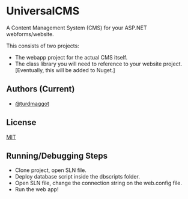 
# UniversalCMS
A Content Management System (CMS) for your ASP.NET webforms/website.

This consists of two projects:

- The webapp project for the actual CMS itself.
- The class library you will need to reference to your website project. [Eventually, this will be added to Nuget.]



## Authors (Current)

- [@turdmaggot](https://www.github.com/turdmaggot)



## License

[MIT](https://choosealicense.com/licenses/mit/)


## Running/Debugging Steps

- Clone project, open SLN file.
- Deploy database script inside the dbscripts folder.
- Open SLN file, change the connection string on the web.config file.
- Run the web app!


